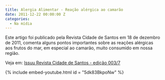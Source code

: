 ```yaml
---
title: Alergia Alimentar - Reação alérgica ao camarão
date: 2011-12-22 00:00:00 Z
categories:
  - Na mídia
---
```


<div data-grid="center spacing">
    <div class="wrapper" data-cell="1of2">
        <p>Este artigo foi publicado pela Revista Cidade de Santos em 18 de dezembro de 2011, comenta alguns pontos importantes sobre as reações alérgicas aos frutos do mar, em especial ao camarão, muito consumido em nossa região.</p>
        <p>Veja em: <a href="http://issuu.com/revistacidadedesantos/docs/edicao_003/7">Issuu Revista Cidade de Santos - edição 003/7</a></p>
    </div>
    <div class="wrapper" data-cell="1of2">
        {% include embed-youtube.html id = "5dk83BkpoNw" %}
    </div>
</div>
